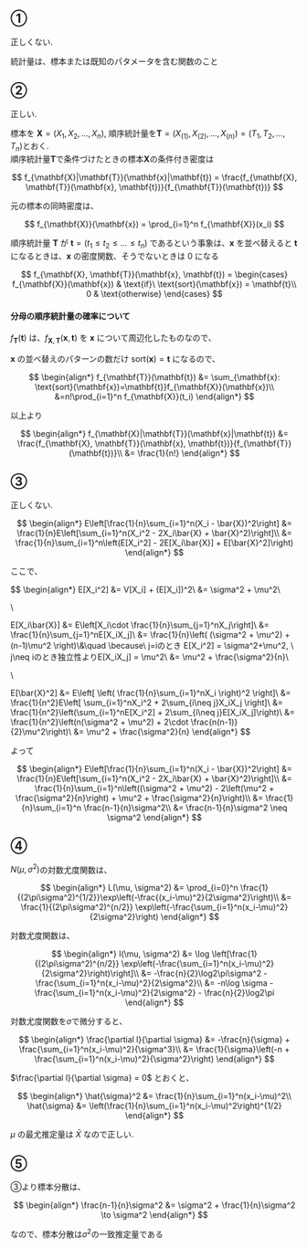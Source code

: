## ①
正しくない.   

統計量は、標本または既知のパタメータを含む関数のこと  
## ②
正しい. 
  

標本を $\mathbf{X} = (X_1, X_2, \dots, X_n)$, 順序統計量を$\mathbf{T} = (X_{(1)}, X_{(2)}, \dots, X_{(n)}) = (T_1, T_2, \dots, T_n)$とおく.   
順序統計量$\mathbf{T}$で条件づけたときの標本$\mathbf{X}$の条件付き密度は  

$$
f_{\mathbf{X}|\mathbf{T}}(\mathbf{x}|\mathbf{t}) = \frac{f_{\mathbf{X}, \mathbf{T}}(\mathbf{x}, \mathbf{t})}{f_{\mathbf{T}}(\mathbf{t})}
$$

元の標本の同時密度は、

$$
f_{\mathbf{X}}(\mathbf{x}) = \prod_{i=1}^n f_{\mathbf{X}}(x_i)
$$
  
順序統計量 $\mathbf{T}$ が $\mathbf{t} = (t_1 \le t_2 \le \dots \le t_n)$ であるという事象は、$\mathbf{x}$ を並べ替えると $\mathbf{t}$ になるときは、$\mathbf{x}$ の密度関数、そうでないときは $0$ になる

$$
f_{\mathbf{X}, \mathbf{T}}(\mathbf{x}, \mathbf{t}) = 
\begin{cases}
f_{\mathbf{X}}(\mathbf{x}) & \text{if}\ \text{sort}(\mathbf{x}) = \mathbf{t}\\
0 & \text{otherwise}
\end{cases}
$$
  
#### 分母の順序統計量の確率について  

$f_{\mathbf{T}}(\mathbf{t})$ は、$f_{\mathbf{X}, \mathbf{T}}(\mathbf{x}, \mathbf{t})$ を $\mathbf{x}$ について周辺化したものなので、

$\mathbf{x}$ の並べ替えのパターンの数だけ $\text{sort}(\mathbf{x})=\mathbf{t}$ になるので、

$$
\begin{align*}
f_{\mathbf{T}}(\mathbf{t}) &= \sum_{\mathbf{x}: \text{sort}(\mathbf{x})=\mathbf{t}}f_{\mathbf{X}}(\mathbf{x})\\
&=n!\prod_{i=1}^n f_{\mathbf{X}}(t_i)
\end{align*}
$$

以上より

$$
\begin{align*}
f_{\mathbf{X}|\mathbf{T}}(\mathbf{x}|\mathbf{t}) &= \frac{f_{\mathbf{X}, \mathbf{T}}(\mathbf{x}, \mathbf{t})}{f_{\mathbf{T}}(\mathbf{t})}\\
&= \frac{1}{n!}
\end{align*}
$$

## ③
正しくない.

$$
\begin{align*}
E\left[\frac{1}{n}\sum_{i=1}^n(X_i - \bar{X})^2\right] &= \frac{1}{n}E\left[\sum_{i=1}^n(X_i^2 - 2X_i\bar{X} + \bar{X}^2)\right]\\
&= \frac{1}{n}\sum_{i=1}^n\left(E[X_i^2] - 2E[X_i\bar{X}] + E[\bar{X}^2]\right)
\end{align*}
$$

ここで、

$$
\begin{align*}
E[X_i^2] &= V[X_i] + (E[X_i])^2\\
&= \sigma^2 + \mu^2\\

\\

E[X_i\bar{X}] &= E\left[X_i\cdot \frac{1}{n}\sum_{j=1}^nX_j\right]\\
&= \frac{1}{n}\sum_{j=1}^nE[X_iX_j]\\
&= \frac{1}{n}\left( (\sigma^2 + \mu^2) + (n-1)\mu^2 \right)\\&\quad \because\  j=iのとき E[X_i^2] = \sigma^2+\mu^2, \ j\neq iのとき独立性よりE[X_iX_j] = \mu^2\\
&= \mu^2 + \frac{\sigma^2}{n}\\

\\

E[\bar{X}^2] &= E\left[ \left( \frac{1}{n}\sum_{i=1}^nX_i \right)^2 \right]\\
&= \frac{1}{n^2}E\left[  \sum_{i=1}^nX_i^2 + 2\sum_{i\neq j}X_iX_j  \right]\\
&= \frac{1}{n^2}\left(\sum_{i=1}^nE[X_i^2] + 2\sum_{i\neq j}E[X_iX_j]\right)\\
&= \frac{1}{n^2}\left(n(\sigma^2 + \mu^2) + 2\cdot \frac{n(n-1)}{2}\mu^2\right)\\
&= \mu^2 + \frac{\sigma^2}{n}
\end{align*}
$$

よって

$$
\begin{align*}
E\left[\frac{1}{n}\sum_{i=1}^n(X_i - \bar{X})^2\right] &= \frac{1}{n}E\left[\sum_{i=1}^n(X_i^2 - 2X_i\bar{X} + \bar{X}^2)\right]\\
&= \frac{1}{n}\sum_{i=1}^n\left((\sigma^2 + \mu^2) - 2\left(\mu^2 + \frac{\sigma^2}{n}\right) + \mu^2 + \frac{\sigma^2}{n}\right)\\
&= \frac{1}{n}\sum_{i=1}^n \frac{n-1}{n}\sigma^2\\
&= \frac{n-1}{n}\sigma^2 \neq \sigma^2
\end{align*}
$$

## ④
$N(\mu, \sigma^2)$の対数尤度関数は、

$$
\begin{align*}
L(\mu, \sigma^2) &= \prod_{i=0}^n \frac{1}{(2\pi\sigma^2)^{1/2}}\exp\left(-\frac{(x_i-\mu)^2}{2\sigma^2}\right)\\
&= \frac{1}{(2\pi\sigma^2)^{n/2}} \exp\left(-\frac{\sum_{i=1}^n(x_i-\mu)^2}{2\sigma^2}\right)
\end{align*}
$$

対数尤度関数は、

$$
\begin{align*}
l(\mu, \sigma^2) &= \log \left[\frac{1}{(2\pi\sigma^2)^{n/2}} \exp\left(-\frac{\sum_{i=1}^n(x_i-\mu)^2}{2\sigma^2}\right)\right]\\
&= -\frac{n}{2}\log2\pi\sigma^2 - \frac{\sum_{i=1}^n(x_i-\mu)^2}{2\sigma^2}\\
&= -n\log \sigma - \frac{\sum_{i=1}^n(x_i-\mu)^2}{2\sigma^2} - \frac{n}{2}\log2\pi
\end{align*}
$$

対数尤度関数を$\sigma$で微分すると、

$$
\begin{align*}
\frac{\partial l}{\partial \sigma} &= -\frac{n}{\sigma} + \frac{\sum_{i=1}^n(x_i-\mu)^2}{\sigma^3}\\
&= \frac{1}{\sigma}\left(-n + \frac{\sum_{i=1}^n(x_i-\mu)^2}{\sigma^2}\right)
\end{align*}
$$

$\frac{\partial l}{\partial \sigma} = 0$ とおくと、

$$
\begin{align*}
\hat{\sigma}^2 &= \frac{1}{n}\sum_{i=1}^n(x_i-\mu)^2\\
\hat{\sigma} &= \left(\frac{1}{n}\sum_{i=1}^n(x_i-\mu)^2\right)^{1/2}
\end{align*}
$$

$\mu$ の最尤推定量は $\bar{X}$ なので正しい. 

## ⑤
③より標本分散は、

$$
\begin{align*}
\frac{n-1}{n}\sigma^2 &= \sigma^2 + \frac{1}{n}\sigma^2 \to \sigma^2
\end{align*}
$$

なので、標本分散は$\sigma^2$の一致推定量である

